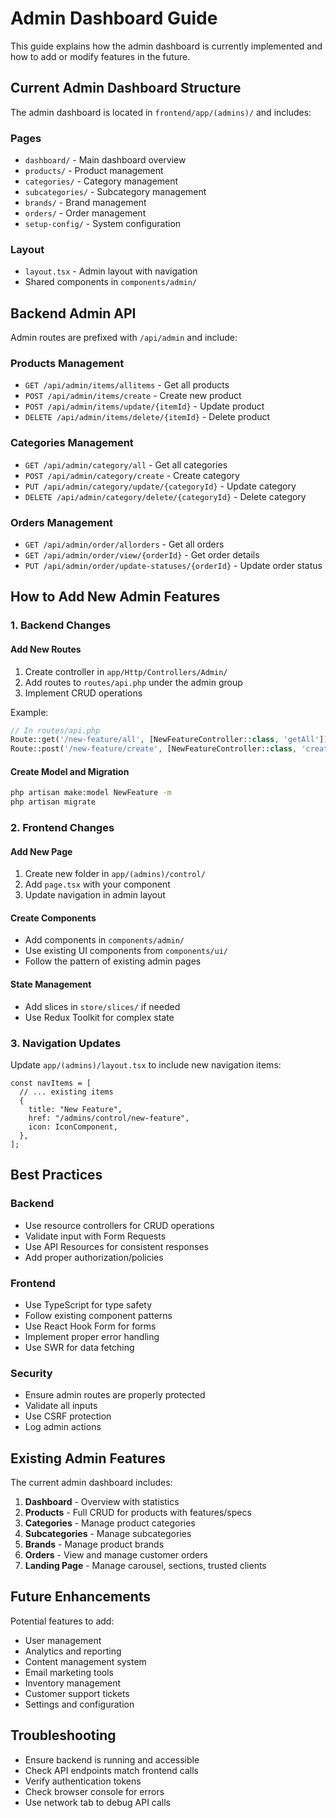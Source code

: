 # Admin Dashboard Guide

This guide explains how the admin dashboard is currently implemented and how to add or modify features in the future.

## Current Admin Dashboard Structure

The admin dashboard is located in `frontend/app/(admins)/` and includes:

### Pages
- `dashboard/` - Main dashboard overview
- `products/` - Product management
- `categories/` - Category management
- `subcategories/` - Subcategory management
- `brands/` - Brand management
- `orders/` - Order management
- `setup-config/` - System configuration

### Layout
- `layout.tsx` - Admin layout with navigation
- Shared components in `components/admin/`

## Backend Admin API

Admin routes are prefixed with `/api/admin` and include:

### Products Management
- `GET /api/admin/items/allitems` - Get all products
- `POST /api/admin/items/create` - Create new product
- `POST /api/admin/items/update/{itemId}` - Update product
- `DELETE /api/admin/items/delete/{itemId}` - Delete product

### Categories Management
- `GET /api/admin/category/all` - Get all categories
- `POST /api/admin/category/create` - Create category
- `PUT /api/admin/category/update/{categoryId}` - Update category
- `DELETE /api/admin/category/delete/{categoryId}` - Delete category

### Orders Management
- `GET /api/admin/order/allorders` - Get all orders
- `GET /api/admin/order/view/{orderId}` - Get order details
- `PUT /api/admin/order/update-statuses/{orderId}` - Update order status

## How to Add New Admin Features

### 1. Backend Changes

#### Add New Routes
1. Create controller in `app/Http/Controllers/Admin/`
2. Add routes to `routes/api.php` under the admin group
3. Implement CRUD operations

Example:
```php
// In routes/api.php
Route::get('/new-feature/all', [NewFeatureController::class, 'getAll'])->name('newfeature.all');
Route::post('/new-feature/create', [NewFeatureController::class, 'create'])->name('newfeature.create');
```

#### Create Model and Migration
```bash
php artisan make:model NewFeature -m
php artisan migrate
```

### 2. Frontend Changes

#### Add New Page
1. Create new folder in `app/(admins)/control/`
2. Add `page.tsx` with your component
3. Update navigation in admin layout

#### Create Components
- Add components in `components/admin/`
- Use existing UI components from `components/ui/`
- Follow the pattern of existing admin pages

#### State Management
- Add slices in `store/slices/` if needed
- Use Redux Toolkit for complex state

### 3. Navigation Updates

Update `app/(admins)/layout.tsx` to include new navigation items:

```tsx
const navItems = [
  // ... existing items
  {
    title: "New Feature",
    href: "/admins/control/new-feature",
    icon: IconComponent,
  },
];
```

## Best Practices

### Backend
- Use resource controllers for CRUD operations
- Validate input with Form Requests
- Use API Resources for consistent responses
- Add proper authorization/policies

### Frontend
- Use TypeScript for type safety
- Follow existing component patterns
- Use React Hook Form for forms
- Implement proper error handling
- Use SWR for data fetching

### Security
- Ensure admin routes are properly protected
- Validate all inputs
- Use CSRF protection
- Log admin actions

## Existing Admin Features

The current admin dashboard includes:

1. **Dashboard** - Overview with statistics
2. **Products** - Full CRUD for products with features/specs
3. **Categories** - Manage product categories
4. **Subcategories** - Manage subcategories
5. **Brands** - Manage product brands
6. **Orders** - View and manage customer orders
7. **Landing Page** - Manage carousel, sections, trusted clients

## Future Enhancements

Potential features to add:
- User management
- Analytics and reporting
- Content management system
- Email marketing tools
- Inventory management
- Customer support tickets
- Settings and configuration

## Troubleshooting

- Ensure backend is running and accessible
- Check API endpoints match frontend calls
- Verify authentication tokens
- Check browser console for errors
- Use network tab to debug API calls